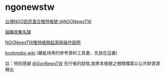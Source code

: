 # ngonewstw

[台灣NGO訊息滙合推特帳號 @NGONewsTW](https://twitter.com/ngonewstw)

[組織收集名錄](https://docs.google.com/spreadsheets/d/1BIPwaKGYTH_lwXFSKJi8P61Yaz1dKn9iO_UG5IWdu6M/edit?usp=sharing)

[NGONewsTW推特帳號起源與操作說明](http://self.jxtsai.info/2016/08/ngonewstw.html)

[bookmaks wiki](https://github.com/twngo/ngonewstw/wiki) (雜亂待用的參考資料工具書，先放在這裏)



註：特別感謝 [@GovNewsTW](https://twitter.com/govnewstw) 先行者的啟發,故將本帳號之相關檔案以公共財資源釋出
